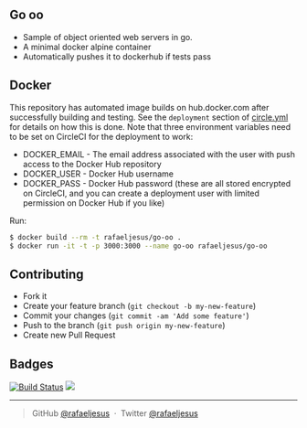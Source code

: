 ## Go oo

* Sample of object oriented web servers in go.
* A minimal docker alpine container
* Automatically pushes it to dockerhub if tests pass

## Docker
This repository has automated image builds on hub.docker.com after successfully building and testing. See the `deployment` section of [circle.yml](circle.yml) for details on how this is done. Note that three environment variables need to be set on CircleCI for the deployment to work:

  * DOCKER_EMAIL - The email address associated with the user with push access to the Docker Hub repository
  * DOCKER_USER - Docker Hub username
  * DOCKER_PASS - Docker Hub password (these are all stored encrypted on CircleCI, and you can create a deployment user with limited permission on Docker Hub if you like)

Run:
```bash
$ docker build --rm -t rafaeljesus/go-oo .
$ docker run -it -t -p 3000:3000 --name go-oo rafaeljesus/go-oo
```

## Contributing
- Fork it
- Create your feature branch (`git checkout -b my-new-feature`)
- Commit your changes (`git commit -am 'Add some feature'`)
- Push to the branch (`git push origin my-new-feature`)
- Create new Pull Request

## Badges

[![Build Status](https://circleci.com/gh/rafaeljesus/go-oo.svg?style=svg)](https://circleci.com/gh/rafaeljesus/go-oo)
[![](https://images.microbadger.com/badges/image/rafaeljesus/go-oo.svg)](https://microbadger.com/images/rafaeljesus/go-oo "Get your own image badge on microbadger.com")

---

> GitHub [@rafaeljesus](https://github.com/rafaeljesus) &nbsp;&middot;&nbsp;
> Twitter [@rafaeljesus](https://twitter.com/_jesus_rafael)
